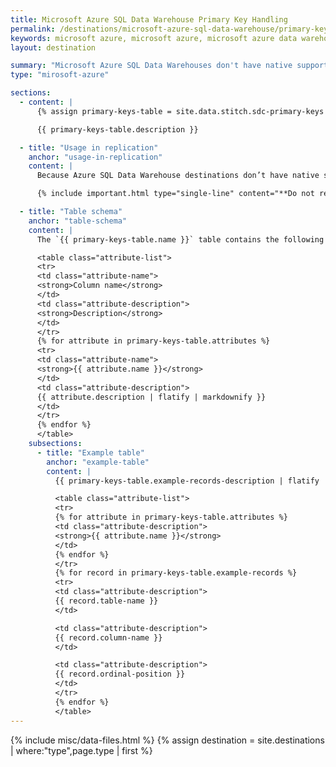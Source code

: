 ```yaml
---
title: Microsoft Azure SQL Data Warehouse Primary Key Handling
permalink: /destinations/microsoft-azure-sql-data-warehouse/primary-key-handling
keywords: microsoft azure, microsoft azure, microsoft azure data warehouse, microsoft azure etl, etl to microsoft azure
layout: destination

summary: "Microsoft Azure SQL Data Warehouses don't have native support for Primary Keys. To ensure data can be de-duped during loading, Stitch will create a Primary Keys table for each integration schema."
type: "mirosoft-azure"

sections:
  - content: |
      {% assign primary-keys-table = site.data.stitch.sdc-primary-keys %}

      {{ primary-keys-table.description }}

  - title: "Usage in replication"
    anchor: "usage-in-replication"
    content: |
      Because Azure SQL Data Warehouse destinations don’t have native support for Primary Keys, Stitch uses the `{{ primary-keys-table.name }}` table to store Primary Key information and de-dupe data during loading.

      {% include important.html type="single-line" content="**Do not remove or alter this table.** This will cause replication issues and data discrepancies." %}

  - title: "Table schema"
    anchor: "table-schema"
    content: |
      The `{{ primary-keys-table.name }}` table contains the following columns:

      <table class="attribute-list">
      <tr>
      <td class="attribute-name">
      <strong>Column name</strong>
      </td>
      <td class="attribute-description">
      <strong>Description</strong>
      </td>
      </tr>
      {% for attribute in primary-keys-table.attributes %}
      <tr>
      <td class="attribute-name">
      <strong>{{ attribute.name }}</strong>
      </td>
      <td class="attribute-description">
      {{ attribute.description | flatify | markdownify }}
      </td>
      </tr>
      {% endfor %}
      </table>
    subsections:
      - title: "Example table"
        anchor: "example-table"
        content: |
          {{ primary-keys-table.example-records-description | flatify | markdownify }}

          <table class="attribute-list">
          <tr>
          {% for attribute in primary-keys-table.attributes %}
          <td class="attribute-description">
          <strong>{{ attribute.name }}</strong>
          </td>
          {% endfor %}
          </tr>
          {% for record in primary-keys-table.example-records %}
          <tr>
          <td class="attribute-description">
          {{ record.table-name }}
          </td>

          <td class="attribute-description">
          {{ record.column-name }}
          </td>

          <td class="attribute-description">
          {{ record.ordinal-position }}
          </td>
          </tr>
          {% endfor %}
          </table>
---
```

{% include misc/data-files.html %}
{% assign destination = site.destinations | where:"type",page.type | first %}
